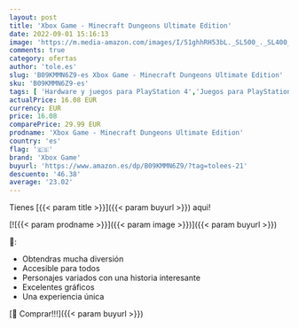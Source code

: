 ```yaml
---
layout: post
title: 'Xbox Game - Minecraft Dungeons Ultimate Edition'
date: 2022-09-01 15:16:13
image: 'https://m.media-amazon.com/images/I/51ghhRH53bL._SL500_._SL400_.jpg'
comments: true
category: ofertas
author: 'tole.es'
slug: 'B09KMMN6Z9-es Xbox Game - Minecraft Dungeons Ultimate Edition'
sku: 'B09KMMN6Z9-es'
tags: [ 'Hardware y juegos para PlayStation 4','Juegos para PlayStation 4','Videojuegos','xbox','xbox game','🇪🇸', ]
actualPrice: 16.08 EUR
currency: EUR
price: 16.08
comparePrice: 29.99 EUR
prodname: 'Xbox Game - Minecraft Dungeons Ultimate Edition'
country: 'es'
flag: '🇪🇸'
brand: 'Xbox Game'
buyurl: 'https://www.amazon.es/dp/B09KMMN6Z9/?tag=tolees-21'
descuento: '46.38'
average: '23.02'
---
```


Tienes [{{< param title >}}]({{< param buyurl >}}) aqui!

[![{{< param prodname >}}]({{< param image >}})]({{< param buyurl >}})

🔎:

- Obtendras mucha diversión
- Accesible para todos
- Personajes variados con una historia interesante
- Excelentes gráficos
- Una experiencia única

[🛒 Comprar!!!]({{< param buyurl >}})
